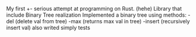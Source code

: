 My first +- serious attempt at programming on Rust. (hehe)
Library that include Binary Tree realization
Implemented a binary tree using methods:
-del (delete val from tree)
-max (returns max val in tree)
-insert (recursively insert val)
also writed simply tests
